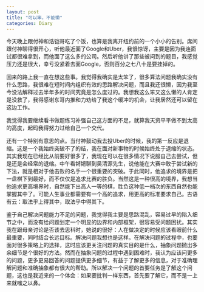 ```yaml
---
layout: post
title: "可以笨，不能懒"
categories: Diary
---
```


今天晚上跟付神和浩铠哥吃了个饭，也算是我离开纽约前的一个小小的告别。席间跟付神聊得很开心，听他最近面了Google和Uber，我很惊讶，主要是因为我连面试都很难拿到，而他面了这么多的公司。然后听他讲了那些被问到的题目，我感觉压力还是很大，幸亏没紧着去面Google，否则百分之七八十是要挂掉的。	

回来的路上我一直在想这些事。我觉得我确实是太笨了，很多算法问题我确实没有什么思路，我很难在短时间内组织有效的思路解决问题，而且我还很懒，因为我至今没法解释过去半年多的时间究竟是怎么度过的。我想我这么笨又这么懒的人肯定是没救了，我得感谢东哥内推和力劝给了我这个缓冲的机会，让我居然还可以留在这边工作。	

我觉得我要继续看书做题练习补强自己这方面的不足，就算我天资平平做不到太高的高度，起码我得努力过给自己一个交代。	

还有一个特别有意思的点。当付神鼓动我去投Uber的时候，我的第一反应是退缩。这是一个我始终突破不了的结，我在面对新事物的时候始终处于退缩的状态。其实我现在已经比从前要好很多了，我现在可以在很多情况下说服自己去尝试，但是还是会经常的退缩。中午看锵锵聊到吴清源先生，说他能在大赛中敢于尝试新的下法，就是相对于他击败的名手一个很重要的突破。于此同时，他追求的境界是把一盘棋下到最好，而不仅仅是追求比赛的胜负。当然这是一种很高的境界，我想当他追求更高境界时，自然能下出高人一等的棋，胜负这种低一档次的东西自然也能掌握其中了。可能人生事业都需要有一个高的追求，用更高的标准要求自己。古语有云：取法乎上得其中，取法乎中得其下。	

鉴于自己解决问题能力不足的问题，我觉得我主要是思路混乱，容易过早的陷入细节之中，而没有给问题划定一个明显的边界和内部框架，很容易受问题困扰。其实我在跟母亲讨论是否该去思科时，她说的很好：人在做决定的时候应该看眼前什么最重要，同时结合长远目标。解决问题我想也是这样。在解决问题的过程中，也要面对很多策略上的选择，这时应该更关注问题的真实目的是什么，抽象问题抛出多余细节是个很好的方法。然而在抽象问题的过程中遇到困难时，我认为应该问更多的问题，更多更易回答的问题提供更多细节，有益于了解更多的信息，对于准确理解问题和准确抽象都有很大的帮助。所以解决一个问题的首要任务是了解这个问题，这也是我近来的一个体会：如果要批判一样东西，首先要了解它，而不是一上来就嗤之以鼻。